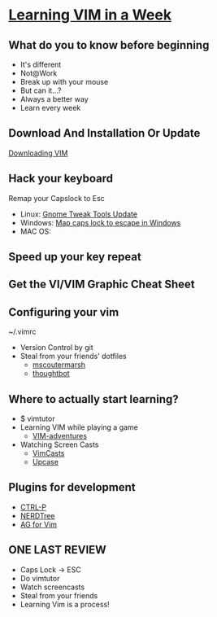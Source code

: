 # [Learning VIM in a Week](https://www.youtube.com/watch?v=_NUO4JEtkDw&ab_channel=thoughtbot)

## What do you to know before beginning
- It's different
- Not@Work
- Break up with your mouse
- But can it...?
- Always a better way
- Learn every week

## Download And Installation Or Update
[Downloading VIM](https://www.vim.org/download.php)

## Hack your keyboard
Remap your Capslock to Esc
- Linux: [Gnome Tweak Tools Update](https://i.stack.imgur.com/zPTPF.png)
- Windows: [Map caps lock to escape in Windows](https://vim.fandom.com/wiki/Map_caps_lock_to_escape_in_Windows)
- MAC OS: 
## Speed up your key repeat

## Get the VI/VIM Graphic Cheat Sheet

## Configuring your vim
~/.vimrc
- Version Control by git
- Steal from your friends' dotfiles
  - [mscoutermarsh](https://github.com/mscoutermarsh/dotfiles)
  - [thoughtbot](https://github.com/thoughtbot/dotfiles)
## Where to actually start learning?
- $ vimtutor
- Learning VIM while playing a game
  - [VIM-adventures](https://vim-adventures.com/)
- Watching Screen Casts
  - [VimCasts](vimcasts.org)
  - [Upcase](upcase.com/vim)
## Plugins for development
- [CTRL-P](https://github.com/kien/ctrlp.vim)
- [NERDTree](https://github.com/scrooloose/nerdtree)
- [AG for Vim](https://github.com/rking/ag.vim)
## ONE LAST REVIEW
- Caps Lock -> ESC
- Do vimtutor
- Watch screencasts
- Steal from your friends
- Learning Vim is a process!
